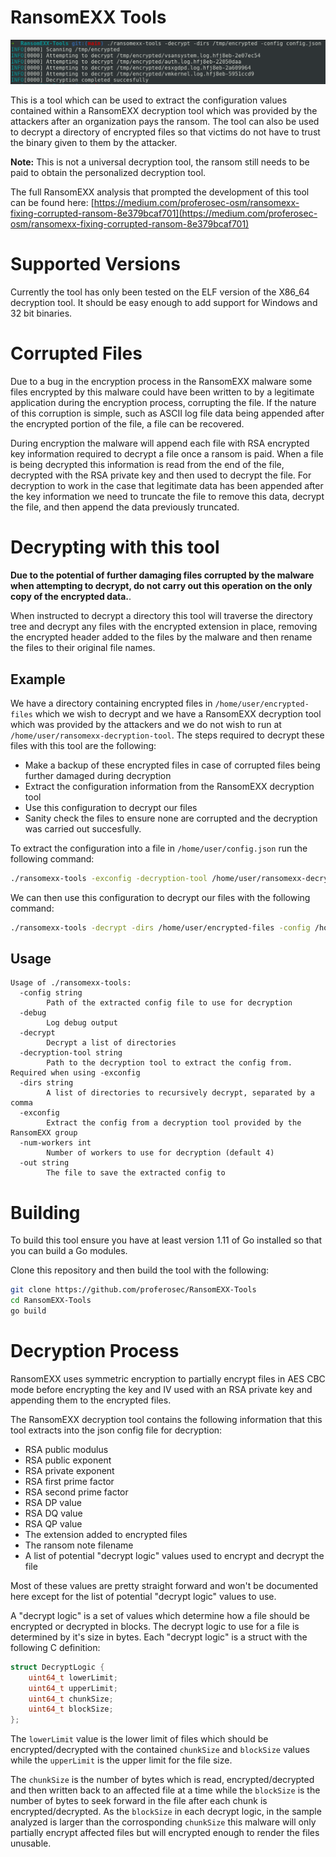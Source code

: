 # RansomEXX Tools

![Image of the tool running](img/banner.png)

This is a tool which can be used to extract the configuration values contained within a RansomEXX decryption tool which was provided by the attackers after an organization pays the ransom. The tool can also be used to decrypt a directory of encrypted files so that victims do not have to trust the binary given to them by the attacker.

**Note:** This is not a universal decryption tool, the ransom still needs to be paid to obtain the personalized decryption tool.

The full RansomEXX analysis that prompted the development of this tool can be found here: [https://medium.com/proferosec-osm/ransomexx-fixing-corrupted-ransom-8e379bcaf701](https://medium.com/proferosec-osm/ransomexx-fixing-corrupted-ransom-8e379bcaf701)

# Supported Versions

Currently the tool has only been tested on the ELF version of the X86\_64 decryption tool. It should be easy enough to add support for Windows and 32 bit binaries.

# Corrupted Files

Due to a bug in the encryption process in the RansomEXX malware some files encrypted by this malware could have been written to by a legitimate application during the encryption process, corrupting the file. If the nature of this corruption is simple, such as ASCII log file data being appended after the encrypted portion of the file, a file can be recovered.

During encryption the malware will append each file with RSA encrypted key information required to decrypt a file once a ransom is paid. When a file is being decrypted this information is read from the end of the file, decrypted with the RSA private key and then used to decrypt the file. For decryption to work in the case that legitimate data has been appended after the key information we need to truncate the file to remove this data, decrypt the file, and then append the data previously truncated.

# Decrypting with this tool

**Due to the potential of further damaging files corrupted by the malware when attempting to decrypt, do not carry out this operation on the only copy of the encrypted data.**.

When instructed to decrypt a directory this tool will traverse the directory tree and decrypt any files with the encrypted extension in place, removing the encrypted header added to the files by the malware and then rename the files to their original file names.

## Example

We have a directory containing encrypted files in `/home/user/encrypted-files` which we wish to decrypt and we have a RansomEXX decryption tool which was provided by the attackers and we do not wish to run at `/home/user/ransomexx-decryption-tool`. The steps required to decrypt these files with this tool are the following:

- Make a backup of these encrypted files in case of corrupted files being further damaged during decryption
- Extract the configuration information from the RansomEXX decryption tool
- Use this configuration to decrypt our files
- Sanity check the files to ensure none are corrupted and the decryption was carried out succesfully.

To extract the configuration into a file in `/home/user/config.json` run the following command:

```bash
./ransomexx-tools -exconfig -decryption-tool /home/user/ransomexx-decryption-tool -out /home/user/config.json
```

We can then use this configuration to decrypt our files with the following command:
```bash
./ransomexx-tools -decrypt -dirs /home/user/encrypted-files -config /home/user/config.json
```

## Usage

```
Usage of ./ransomexx-tools:
  -config string
    	Path of the extracted config file to use for decryption
  -debug
    	Log debug output
  -decrypt
    	Decrypt a list of directories
  -decryption-tool string
    	Path to the decryption tool to extract the config from. Required when using -exconfig
  -dirs string
    	A list of directories to recursively decrypt, separated by a comma
  -exconfig
    	Extract the config from a decryption tool provided by the RansomEXX group
  -num-workers int
    	Number of workers to use for decryption (default 4)
  -out string
    	The file to save the extracted config to
```

# Building

To build this tool ensure you have at least version 1.11 of Go installed so that you can build a Go modules.

Clone this repository and then build the tool with the following:
```bash
git clone https://github.com/proferosec/RansomEXX-Tools
cd RansomEXX-Tools
go build
```

# Decryption Process

RansomEXX uses symmetric encryption to partially encrypt files in AES CBC mode before encrypting the key and IV used with an RSA private key and appending them to the encrypted files.

The RansomEXX decryption tool contains the following information that this tool extracts into the json config file for decryption:

- RSA public modulus
- RSA public exponent
- RSA private exponent
- RSA first prime factor
- RSA second prime factor
- RSA DP value
- RSA DQ value
- RSA QP value
- The extension added to encrypted files
- The ransom note filename
- A list of potential "decrypt logic" values used to encrypt and decrypt the file

Most of these values are pretty straight forward and won't be documented here except for the list of potential "decrypt logic" values to use.

A "decrypt logic" is a set of values which determine how a file should be encrypted or decrypted in blocks. The decrypt logic to use for a file is determined by it's size in bytes. Each "decrypt logic" is a struct with the following C definition:

```c
struct DecryptLogic {
    uint64_t lowerLimit;
    uint64_t upperLimit;
    uint64_t chunkSize;
    uint64_t blockSize;
};
```

The `lowerLimit` value is the lower limit of files which should be encrypted/decrypted with the contained `chunkSize` and `blockSize` values while the `upperLimit` is the upper limit for the file size.

The `chunkSize` is the number of bytes which is read, encrypted/decrypted and then written back to an affected file at a time while the `blockSize` is the number of bytes to seek forward in the file after each chunk is encrypted/decrypted. As the `blockSize` in each decrypt logic, in the sample analyzed is larger than the corrosponding `chunkSize` this malware will only partially encrypt affected files but will encrypted enough to render the files unusable.

